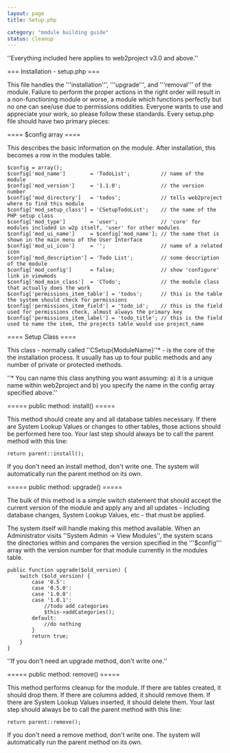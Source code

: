 ```yaml
---
layout: page
title: Setup.php

category: "module building guide"
status: cleanup
---
```


''Everything included here applies to web2project v3.0 and above.''

=== Installation - setup.php ===

This file handles the '''installation''', '''upgrade''', and '''removal''' of the module. Failure to perform the proper actions in the right order will result in a non-functioning module or worse, a module which functions perfectly but no one can see/use due to permissions oddities. Everyone wants to use and appreciate your work, so please follow these standards. Every setup.php file should have two primary pieces:

==== $config array ====

This describes the basic information on the module. After installation, this becomes a row in the modules table.

    $config = array();
    $config['mod_name']        = 'TodoList';          // name of the module
    $config['mod_version']     = '1.1.0';             // the version number
    $config['mod_directory']   = 'todos';             // tells web2project where to find this module
    $config['mod_setup_class'] = 'CSetupTodoList';    // the name of the PHP setup class
    $config['mod_type']        = 'user';              // 'core' for modules included in w2p itself, 'user' for other modules
    $config['mod_ui_name']	   = $config['mod_name']; // the name that is shown in the main menu of the User Interface
    $config['mod_ui_icon']     = '';                  // name of a related icon
    $config['mod_description'] = 'Todo List';         // some description of the module
    $config['mod_config']      = false;               // show 'configure' link in viewmods
    $config['mod_main_class']  = 'CTodo';             // the module class that actually does the work
    $config['permissions_item_table'] = 'todos';      // this is the table the system should check for permissions
    $config['permissions_item_field'] = 'todo_id';    // this is the field used for permissions check, almost always the primary key
    $config['permissions_item_label'] = 'todo_title'; // this is the field used to name the item, the projects table would use project_name

==== Setup Class ====

This class - normally called ''CSetup{ModuleName}''* - is the core of the the installation process. It usually has up to four public methods and any number of private or protected methods.

''* You can name this class anything you want assuming: a) it is a unique name within web2project and b) you specify the name in the config array specified above.''

===== public method: install() =====

This method should create any and all database tables necessary. If there are System Lookup Values or changes to other tables, those actions should be performed here too. Your last step should always be to call the parent method with this line:

    return parent::install();

If you don't need an install method, don't write one. The system will automatically run the parent method on its own.

===== public method: upgrade() =====

The bulk of this method is a simple switch statement that should accept the current version of the module and apply any and all updates - including database changes, System Lookup Values, etc - that must be applied.

The system itself will handle making this method available. When an Administrator visits ''System Admin -> View Modules'', the system scans the directories within and compares the version specified in the '''$config''' array with the version number for that module currently in the modules table.

    public function upgrade($old_version) {
        switch ($old_version) {
            case '0.5':
            case '0.5.0':
            case '1.0.0':
            case '1.0.1':
                //todo add categories
                $this->addCategories();
            default:
                //do nothing
            }
            return true;
        }
    }

''If you don't need an upgrade method, don't write one.''

===== public method: remove() =====

This method performs cleanup for the module. If there are tables created, it should drop them. If there are columns added, it should remove them. If there are System Lookup Values inserted, it should delete them. Your last step should always be to call the parent method with this line:

    return parent::remove();

If you don't need a remove method, don't write one. The system will automatically run the parent method on its own.